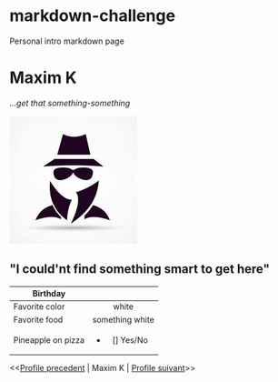 # markdown-challenge
Personal intro markdown page

# Maxim K

*...get that something-something*

![alt text](someguy.jpg "Some guy")

## "I could'nt find something smart to get here"

| Birthday        |               | 
| -------------   |:-------------:| 
| Favorite color  | white         | 
| Favorite food   | something white              | 
| Pineapple on pizza  |<ul><li>[] Yes/No</li></ul> | 

<<[Profile precedent](https://github.com/JeanChristopheM/markdown-challenge) | Maxim K | [Profile suivant](https://github.com/Mika215/markdown-challange)>>